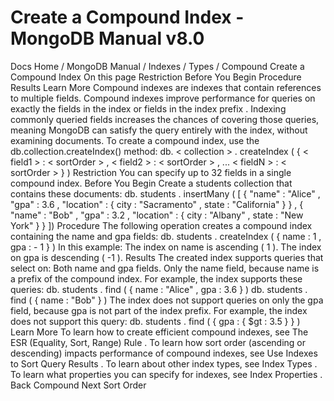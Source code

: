 # Create a Compound Index - MongoDB Manual v8.0


Docs Home / MongoDB Manual / Indexes / Types / Compound Create a Compound Index On this page Restriction Before You Begin Procedure Results Learn More Compound indexes are indexes that contain references to multiple
fields. Compound indexes improve performance for queries on exactly the
fields in the index or fields in the index prefix . Indexing commonly queried fields increases the
chances of covering those queries,
meaning MongoDB can satisfy the query entirely with the index,
without examining documents. To create a compound index, use the db.collection.createIndex() method: db. < collection > . createIndex ( { < field1 > : < sortOrder > , < field2 > : < sortOrder > , ... < fieldN > : < sortOrder > } ) Restriction You can specify up to 32 fields in a single compound index. Before You Begin Create a students collection that contains these documents: db. students . insertMany ( [ { "name" : "Alice" , "gpa" : 3.6 , "location" : { city : "Sacramento" , state : "California" } } , { "name" : "Bob" , "gpa" : 3.2 , "location" : { city : "Albany" , state : "New York" } } ]) Procedure The following operation creates a compound index containing the name and gpa fields: db. students . createIndex ( { name : 1 , gpa : - 1 } ) In this example: The index on name is ascending ( 1 ). The index on gpa is descending ( -1 ). Results The created index supports queries that select on: Both name and gpa fields. Only the name field, because name is a prefix of the compound index. For example, the index supports these queries: db. students . find ( { name : "Alice" , gpa : 3.6 } ) db. students . find ( { name : "Bob" } ) The index does not support queries on only the gpa field,
because gpa is not part of the index prefix. For example, the index
does not support this query: db. students . find ( { gpa : { $gt : 3.5 } } ) Learn More To learn how to create efficient compound indexes, see The ESR (Equality, Sort, Range) Rule . To learn how sort order (ascending or descending) impacts performance
of compound indexes, see Use Indexes to Sort Query Results . To learn about other index types, see Index Types . To learn what properties you can specify for indexes, see Index Properties . Back Compound Next Sort Order

